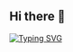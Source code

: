 ## Hi there 👋
<a href="https://git.io/typing-svg"><img src="https://readme-typing-svg.demolab.com?font=Almie&pause=1000&width=435&lines=Hello+There+;I'm+Jason+Chen" alt="Typing SVG" /></a>

<!--
**jchen1124/jchen1124** is a ✨ _special_ ✨ repository because its `README.md` (this file) appears on your GitHub profile.

Here are some ideas to get you started:

- 🔭 I’m currently working on ...
- 🌱 I’m currently learning ...
- 👯 I’m looking to collaborate on ...
- 🤔 I’m looking for help with ...
- 💬 Ask me about ...
- 📫 How to reach me: ...
- 😄 Pronouns: ...
- ⚡ Fun fact: ...
-->

